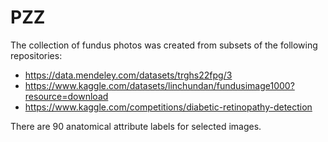 # PZZ

The collection of fundus photos was created from subsets of the following repositories:
- https://data.mendeley.com/datasets/trghs22fpg/3
- https://www.kaggle.com/datasets/linchundan/fundusimage1000?resource=download
- https://www.kaggle.com/competitions/diabetic-retinopathy-detection

There are 90 anatomical attribute labels for selected images.
